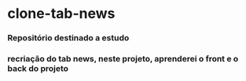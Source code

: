 # clone-tab-news

### Repositório destinado a estudo

### recriação do tab news, neste projeto, aprenderei o front e o back do projeto
